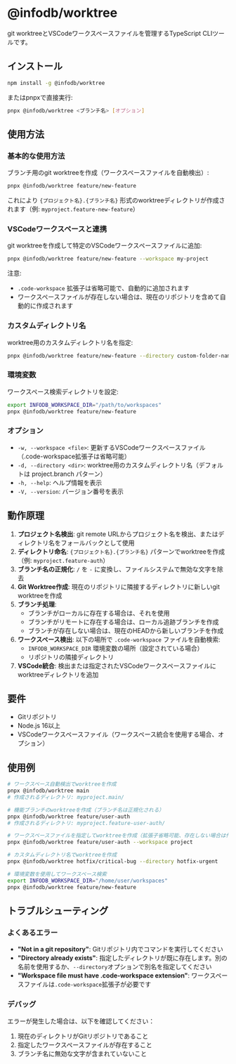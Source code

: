 # @infodb/worktree

git worktreeとVSCodeワークスペースファイルを管理するTypeScript CLIツールです。

## インストール

```bash
npm install -g @infodb/worktree
```

またはpnpxで直接実行:

```bash
pnpx @infodb/worktree <ブランチ名> [オプション]
```

## 使用方法

### 基本的な使用方法

ブランチ用のgit worktreeを作成（ワークスペースファイルを自動検出）:

```bash
pnpx @infodb/worktree feature/new-feature
```

これにより `{プロジェクト名}.{ブランチ名}` 形式のworktreeディレクトリが作成されます（例: `myproject.feature-new-feature`）

### VSCodeワークスペースと連携

git worktreeを作成して特定のVSCodeワークスペースファイルに追加:

```bash
pnpx @infodb/worktree feature/new-feature --workspace my-project
```

注意: 
- `.code-workspace` 拡張子は省略可能で、自動的に追加されます
- ワークスペースファイルが存在しない場合は、現在のリポジトリを含めて自動的に作成されます

### カスタムディレクトリ名

worktree用のカスタムディレクトリ名を指定:

```bash
pnpx @infodb/worktree feature/new-feature --directory custom-folder-name
```

### 環境変数

ワークスペース検索ディレクトリを設定:

```bash
export INFODB_WORKSPACE_DIR="/path/to/workspaces"
pnpx @infodb/worktree feature/new-feature
```

### オプション

- `-w, --workspace <file>`: 更新するVSCodeワークスペースファイル（.code-workspace拡張子は省略可能）
- `-d, --directory <dir>`: worktree用のカスタムディレクトリ名（デフォルトは project.branch パターン）
- `-h, --help`: ヘルプ情報を表示
- `-V, --version`: バージョン番号を表示

## 動作原理

1. **プロジェクト名検出**: git remote URLからプロジェクト名を検出、またはディレクトリ名をフォールバックとして使用
2. **ディレクトリ命名**: `{プロジェクト名}.{ブランチ名}` パターンでworktreeを作成（例: `myproject.feature-auth`）
3. **ブランチ名の正規化**: `/` を `-` に変換し、ファイルシステムで無効な文字を除去
4. **Git Worktree作成**: 現在のリポジトリに隣接するディレクトリに新しいgit worktreeを作成
5. **ブランチ処理**: 
   - ブランチがローカルに存在する場合は、それを使用
   - ブランチがリモートに存在する場合は、ローカル追跡ブランチを作成
   - ブランチが存在しない場合は、現在のHEADから新しいブランチを作成
6. **ワークスペース検出**: 以下の場所で `.code-workspace` ファイルを自動検索:
   - `INFODB_WORKSPACE_DIR` 環境変数の場所（設定されている場合）
   - リポジトリの隣接ディレクトリ
7. **VSCode統合**: 検出または指定されたVSCodeワークスペースファイルにworktreeディレクトリを追加

## 要件

- Gitリポジトリ
- Node.js 16以上
- VSCodeワークスペースファイル（ワークスペース統合を使用する場合、オプション）

## 使用例

```bash
# ワークスペース自動検出でworktreeを作成
pnpx @infodb/worktree main
# 作成されるディレクトリ: myproject.main/

# 機能ブランチのworktreeを作成（ブランチ名は正規化される）
pnpx @infodb/worktree feature/user-auth
# 作成されるディレクトリ: myproject.feature-user-auth/

# ワークスペースファイルを指定してworktreeを作成（拡張子省略可能、存在しない場合は作成）
pnpx @infodb/worktree feature/user-auth --workspace project

# カスタムディレクトリ名でworktreeを作成
pnpx @infodb/worktree hotfix/critical-bug --directory hotfix-urgent

# 環境変数を使用してワークスペース検索
export INFODB_WORKSPACE_DIR="/home/user/workspaces"
pnpx @infodb/worktree feature/new-feature
```

## トラブルシューティング

### よくあるエラー

- **"Not in a git repository"**: Gitリポジトリ内でコマンドを実行してください
- **"Directory already exists"**: 指定したディレクトリが既に存在します。別の名前を使用するか、`--directory`オプションで別名を指定してください
- **"Workspace file must have .code-workspace extension"**: ワークスペースファイルは`.code-workspace`拡張子が必要です

### デバッグ

エラーが発生した場合は、以下を確認してください：
1. 現在のディレクトリがGitリポジトリであること
2. 指定したワークスペースファイルが存在すること
3. ブランチ名に無効な文字が含まれていないこと